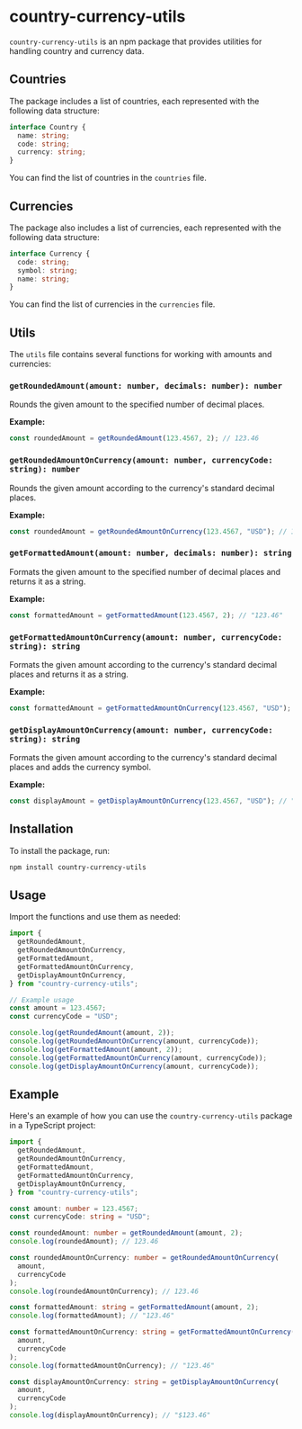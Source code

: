 # country-currency-utils

`country-currency-utils` is an npm package that provides utilities for handling country and currency data.

## Countries

The package includes a list of countries, each represented with the following data structure:

```typescript
interface Country {
  name: string;
  code: string;
  currency: string;
}
```

You can find the list of countries in the `countries` file.

## Currencies

The package also includes a list of currencies, each represented with the following data structure:

```typescript
interface Currency {
  code: string;
  symbol: string;
  name: string;
}
```

You can find the list of currencies in the `currencies` file.

## Utils

The `utils` file contains several functions for working with amounts and currencies:

### `getRoundedAmount(amount: number, decimals: number): number`

Rounds the given amount to the specified number of decimal places.

**Example:**

```javascript
const roundedAmount = getRoundedAmount(123.4567, 2); // 123.46
```

### `getRoundedAmountOnCurrency(amount: number, currencyCode: string): number`

Rounds the given amount according to the currency's standard decimal places.

**Example:**

```javascript
const roundedAmount = getRoundedAmountOnCurrency(123.4567, "USD"); // 123.46
```

### `getFormattedAmount(amount: number, decimals: number): string`

Formats the given amount to the specified number of decimal places and returns it as a string.

**Example:**

```javascript
const formattedAmount = getFormattedAmount(123.4567, 2); // "123.46"
```

### `getFormattedAmountOnCurrency(amount: number, currencyCode: string): string`

Formats the given amount according to the currency's standard decimal places and returns it as a string.

**Example:**

```javascript
const formattedAmount = getFormattedAmountOnCurrency(123.4567, "USD"); // "123.46"
```

### `getDisplayAmountOnCurrency(amount: number, currencyCode: string): string`

Formats the given amount according to the currency's standard decimal places and adds the currency symbol.

**Example:**

```javascript
const displayAmount = getDisplayAmountOnCurrency(123.4567, "USD"); // "$123.46"
```

## Installation

To install the package, run:

```bash
npm install country-currency-utils
```

## Usage

Import the functions and use them as needed:

```javascript
import {
  getRoundedAmount,
  getRoundedAmountOnCurrency,
  getFormattedAmount,
  getFormattedAmountOnCurrency,
  getDisplayAmountOnCurrency,
} from "country-currency-utils";

// Example usage
const amount = 123.4567;
const currencyCode = "USD";

console.log(getRoundedAmount(amount, 2));
console.log(getRoundedAmountOnCurrency(amount, currencyCode));
console.log(getFormattedAmount(amount, 2));
console.log(getFormattedAmountOnCurrency(amount, currencyCode));
console.log(getDisplayAmountOnCurrency(amount, currencyCode));
```

## Example

Here's an example of how you can use the `country-currency-utils` package in a TypeScript project:

```typescript
import {
  getRoundedAmount,
  getRoundedAmountOnCurrency,
  getFormattedAmount,
  getFormattedAmountOnCurrency,
  getDisplayAmountOnCurrency,
} from "country-currency-utils";

const amount: number = 123.4567;
const currencyCode: string = "USD";

const roundedAmount: number = getRoundedAmount(amount, 2);
console.log(roundedAmount); // 123.46

const roundedAmountOnCurrency: number = getRoundedAmountOnCurrency(
  amount,
  currencyCode
);
console.log(roundedAmountOnCurrency); // 123.46

const formattedAmount: string = getFormattedAmount(amount, 2);
console.log(formattedAmount); // "123.46"

const formattedAmountOnCurrency: string = getFormattedAmountOnCurrency(
  amount,
  currencyCode
);
console.log(formattedAmountOnCurrency); // "123.46"

const displayAmountOnCurrency: string = getDisplayAmountOnCurrency(
  amount,
  currencyCode
);
console.log(displayAmountOnCurrency); // "$123.46"
```
